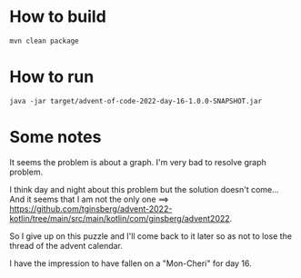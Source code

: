 # How to build

```
mvn clean package
```

# How to run

```
java -jar target/advent-of-code-2022-day-16-1.0.0-SNAPSHOT.jar
```

# Some notes

It seems the problem is about a graph.
I'm very bad to resolve graph problem.

I think day and night about this problem but the solution doesn't come... And it seems that I am not the only one ==> https://github.com/tginsberg/advent-2022-kotlin/tree/main/src/main/kotlin/com/ginsberg/advent2022.

So I give up on this puzzle and I'll come back to it later so as not to lose the thread of the advent calendar.

I have the impression to have fallen on a "Mon-Cheri" for day 16.